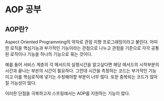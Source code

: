 # AOP 공부

## AOP란?
Aspect Oriented Programming의 약자로 관점 지향 프로그래밍이라고 불린다. 어떠한 로직을 핵심기능과 부가적인 기능이라는 관점으로 나누고 관점을 기준으로 각각 공통된 로직이나 기능을 하나의 기능으로 묶는 것이다.

예를 들어 서비스 계층의 각 메서드의 실행시간을 알고싶다면 해당 메서드의 시작부분의 시간과 끝나는 부븐의 시간이 필요하다. 그런데 시간을 측정하는 코드는 부가적인 기능이고 이를 핵심로직에 넣기는 수정해야할 부분이 너무 많다. 또한 중복되는 코드가 많아질 가능성이 많다. 

이러한 단점을 극복하고자 스프링에서는 AOP를 지원하는 기능이 많다.
